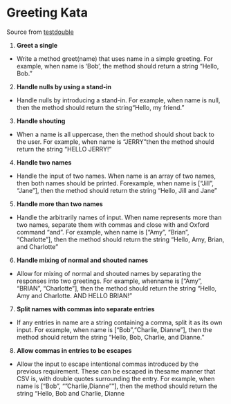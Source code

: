 # Greeting Kata

Source from [testdouble](https://github.com/testdouble/contributing-tests/wiki/Greeting-Kata)

1. **Greet a single**
  * Write a method greet(​name​) that uses ​name​ in a simple greeting. For example, when ​name​ is ‘Bob’, the method should return a string “Hello, Bob.”
2. **Handle nulls by using a stand-in**
  * Handle nulls by introducing a stand-in. For example, when ​name​ is null, then the method should return the string“Hello, my friend.”
3. **Handle shouting**
  * When a ​name​ is all uppercase, then the method should shout back to the user. For example, when ​name​ is “JERRY”then the method should return the string “HELLO JERRY!”
4. **Handle two names**
  * Handle the input of two names. When ​name​ is an array of two names, then both names should be printed. Forexample, when ​name​ is [“Jill”, “Jane”], then the method should return the string “Hello, Jill and Jane”
5. **Handle more than two names**
  * Handle the arbitrarily names of input. When ​name​ represents more than two names, separate them with commas and close with and Oxford command “and”. For example, when ​name​ is [“Amy”, “Brian”, “Charlotte”], then the method should return the string “Hello, Amy, Brian, and Charlotte”
6. **Handle mixing of normal and shouted names**
  * Allow for mixing of normal and shouted names by separating the responses into two greetings. For example, whenname​ is [“Amy”, “BRIAN”, “Charlotte”], then the method should return the string “Hello, Amy and Charlotte. AND HELLO BRIAN!”
7. **Split names with commas into separate entries**
  * If any entries in ​name​ are a string containing a comma, split it as its own input. For example, when ​name​ is [“Bob”,“Charlie, Dianne”], then the method should return the string “Hello, Bob, Charlie, and Dianne.”
8. **Allow commas in entries to be escapes**
  * Allow the input to escape intentional commas introduced by the previous requirement. These can be escaped in thesame manner that CSV is, with double quotes surrounding the entry. For example, when ​name​ is [“Bob”, “”Charlie,Dianne””], then the method should return the string “Hello, Bob and Charlie, Dianne